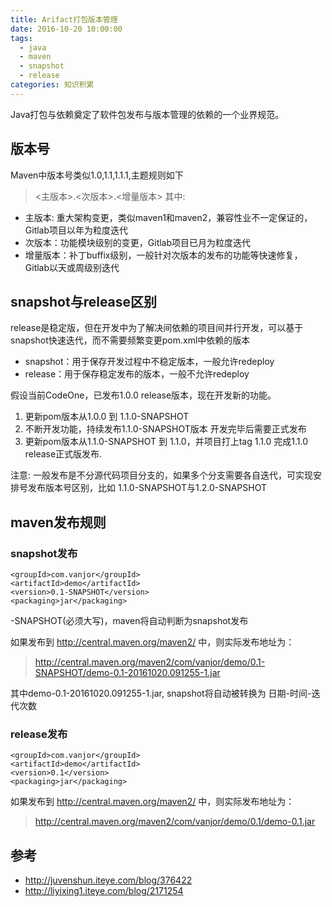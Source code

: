 ```yaml
---
title: Arifact打包版本管理
date: 2016-10-20 10:00:00
tags:
  - java
  - maven
  - snapshot
  - release
categories: 知识积累
---
```


Java打包与依赖奠定了软件包发布与版本管理的依赖的一个业界规范。

<!-- more -->

## 版本号

Maven中版本号类似1.0,1.1,1.1.1,主题规则如下
> <主版本>.<次版本>.<增量版本>
其中:
* 主版本: 重大架构变更，类似maven1和maven2，兼容性业不一定保证的，Gitlab项目以年为粒度迭代
* 次版本：功能模块级别的变更，Gitlab项目已月为粒度迭代
* 增量版本：补丁buffix级别，一般针对次版本的发布的功能等快速修复，Gitlab以天或周级别迭代


## snapshot与release区别

release是稳定版，但在开发中为了解决间依赖的项目间并行开发，可以基于snapshot快速迭代，而不需要频繁变更pom.xml中依赖的版本

* snapshot：用于保存开发过程中不稳定版本，一般允许redeploy
* release：用于保存稳定发布的版本，一般不允许redeploy

假设当前CodeOne，已发布1.0.0 release版本，现在开发新的功能。
1. 更新pom版本从1.0.0 到 1.1.0-SNAPSHOT
2. 不断开发功能，持续发布1.1.0-SNAPSHOT版本
开发完毕后需要正式发布
3. 更新pom版本从1.1.0-SNAPSHOT 到 1.1.0，并项目打上tag 1.1.0
完成1.1.0 release正式版发布.

注意: 一般发布是不分源代码项目分支的，如果多个分支需要各自迭代，可实现安排号发布版本号区别，比如 1.1.0-SNAPSHOT与1.2.0-SNAPSHOT

## maven发布规则

### snapshot发布
```
<groupId>com.vanjor</groupId>
<artifactId>demo</artifactId>
<version>0.1-SNAPSHOT</version>
<packaging>jar</packaging>
```
-SNAPSHOT(必须大写)，maven将自动判断为snapshot发布

如果发布到 http://central.maven.org/maven2/ 中，则实际发布地址为：
> http://central.maven.org/maven2/com/vanjor/demo/0.1-SNAPSHOT/demo-0.1-20161020.091255-1.jar

其中demo-0.1-20161020.091255-1.jar, snapshot将自动被转换为 日期-时间-迭代次数

### release发布
```
<groupId>com.vanjor</groupId>
<artifactId>demo</artifactId>
<version>0.1</version>
<packaging>jar</packaging>
```
如果发布到 http://central.maven.org/maven2/ 中，则实际发布地址为：
> http://central.maven.org/maven2/com/vanjor/demo/0.1/demo-0.1.jar


## 参考
* http://juvenshun.iteye.com/blog/376422
* http://liyixing1.iteye.com/blog/2171254
